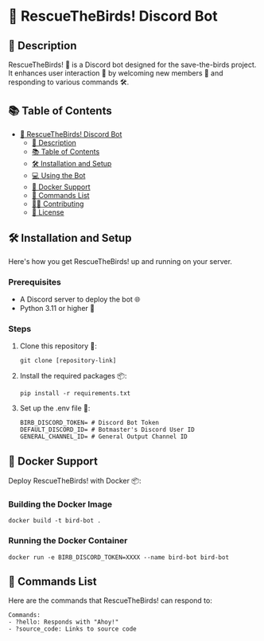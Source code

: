 
# 🦜 RescueTheBirds! Discord Bot

## 📝 Description
RescueTheBirds! 🚀 is a Discord bot designed for the save-the-birds project. It enhances user interaction 🤖 by welcoming new members 👋 and responding to various commands 🛠️.

## 📚 Table of Contents
- [🦜 RescueTheBirds! Discord Bot](#-rescuethebirds-discord-bot)
  - [📝 Description](#-description)
  - [📚 Table of Contents](#-table-of-contents)
  - [🛠️ Installation and Setup](#%EF%B8%8F-installation-and-setup)
  - [💻 Using the Bot](#-using-the-bot)
  - [🐳 Docker Support](#-docker-support)
  - [🤖 Commands List](#-commands-list)
  - [🙋‍♂️ Contributing](#%EF%B8%8F-contributing)
  - [📄 License](#-license)

## 🛠️ Installation and Setup
Here's how you get RescueTheBirds! up and running on your server.

### Prerequisites
- A Discord server to deploy the bot 🌐
- Python 3.11 or higher 🐍

### Steps
1. Clone this repository 🔄:
   ```
   git clone [repository-link]
   ```
2. Install the required packages 📦:
   ```
   pip install -r requirements.txt
   ```
3. Set up the .env file 🔐:
   ```
   BIRB_DISCORD_TOKEN= # Discord Bot Token
   DEFAULT_DISCORD_ID= # Botmaster's Discord User ID
   GENERAL_CHANNEL_ID= # General Output Channel ID
   ```

## 🐳 Docker Support
Deploy RescueTheBirds! with Docker 📦:

### Building the Docker Image
```
docker build -t bird-bot .
```

### Running the Docker Container
```
docker run -e BIRB_DISCORD_TOKEN=XXXX --name bird-bot bird-bot

```

## 🤖 Commands List
Here are the commands that RescueTheBirds! can respond to:

```
Commands:
- ?hello: Responds with "Ahoy!"
- ?source_code: Links to source code
```


